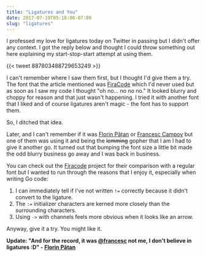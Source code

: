 ```yaml
---
title: "Ligatures and You"
date: 2017-07-19T05:18:00-07:00
slug: "ligatures"
---
```


I professed my love for ligatures today on Twitter in passing but I didn't offer
any context. I got the reply below and thought I could throw something out here
explaining my start-stop-start attempt at using them.

{{< tweet 887803488729653249 >}}

I can't remember where I saw them first, but I thought I'd give them a try. The
font that the article mentioned was [FiraCode](https://github.com/tonsky/FiraCode) which I'd never used but as soon as
I saw my code I thought "oh no... no no no." It looked blurry and choppy for
reason and that just wasn't happening. I tried it with another font that I liked
and of course ligatures aren't magic - the font has to support them.

So, I ditched that idea.

Later, and I can't remember if it was [Florin Pățan](https://twitter.com/dlsniper) or [Francesc Campoy](https://twitter.com/francesc) but one of
them was using it and being the ~~lemming~~ gopher that I am I had to give it
another go. It turned out that bumping the font size a little bit made the odd
blurry business go away and I was back in business.

You can check out the [Firacode](https://github.com/tonsky/FiraCode) project for their comparison with a regular font
but I wanted to run through the reasons that I enjoy it, especially when writing
Go code:

1. I can immediately tell if I've not written `!=` correctly because it didn't convert to the ligature.
1. The `:=` initializer characters are kerned more closely than the surrounding characters.
1. Using `->` with channels feels more obvious when it looks like an arrow.

Anyway, give it a try. You might like it.

**Update: "And for the record, it was [@francesc](https://twitter.com/francesc) not me, I don't believe in ligatures :D" - [Florin Pățan](https://twitter.com/dlsniper)**
